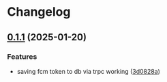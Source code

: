 # Changelog

## [0.1.1](https://github.com/ezeikel/cuurly/compare/eslint-config-v0.1.0...eslint-config-v0.1.1) (2025-01-20)


### Features

* saving fcm token to db via trpc working ([3d0828a](https://github.com/ezeikel/cuurly/commit/3d0828a808893f3b92f12d9a2aa12a8184b0aab8))

